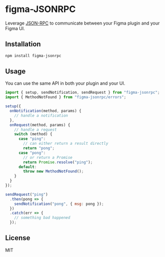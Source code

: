 # figma-JSONRPC

Leverage [JSON-RPC](https://www.jsonrpc.org) to communicate between your Figma plugin and your Figma UI.

## Installation

```bash
npm install figma-jsonrpc
```

## Usage

You can use the same API in both your plugin and your UI.

```js
import { setup, sendNotification, sendRequest } from "figma-jsonrpc";
import { MethodNotFound } from "figma-jsonrpc/errors";

setup({
  onNotification(method, params) {
    // handle a notification
  },
  onRequest(method, params) {
    // handle a request
    switch (method) {
      case "ping":
        // can either return a result directly
        return "pong";
      case "pong":
        // or return a Promise
        return Promise.resolve("ping");
      default:
        throw new MethodNotFound();
    }
  }
});

sendRequest("ping")
  .then(pong => {
    sendNotification("pong", { msg: pong });
  })
  .catch(err => {
    // something bad happened
  });
```

## License

MIT
